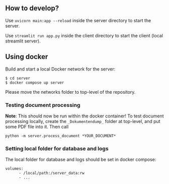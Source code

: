 ## How to develop?
Use `uvicorn main:app --reload` inside the server directory to start the server.

Use `streamlit run app.py` inside the client directory to start the client (local streamlit server).

## Using docker
Build and start a local Docker network for the server:
```
$ cd server
$ docker compose up server
```

Please move the networks folder to top-level of the repository.


### Testing document processing
**Note**: This should now be run within the docker container!
To test document processing locally, create the `_Dokumentendump_` folder at top-level, and put some PDF file into it. Then call
```
python -m server.process_document *YOUR_DOCUMENT*
```

### Setting local folder for database and logs
The local folder for database and logs should be set in docker compose:
```
volumes:
      - /local/path:/server_data:rw
      - ...
```
